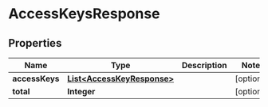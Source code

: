 

# AccessKeysResponse


## Properties

| Name | Type | Description | Notes |
|------------ | ------------- | ------------- | -------------|
|**accessKeys** | [**List&lt;AccessKeyResponse&gt;**](AccessKeyResponse.md) |  |  [optional] |
|**total** | **Integer** |  |  [optional] |



